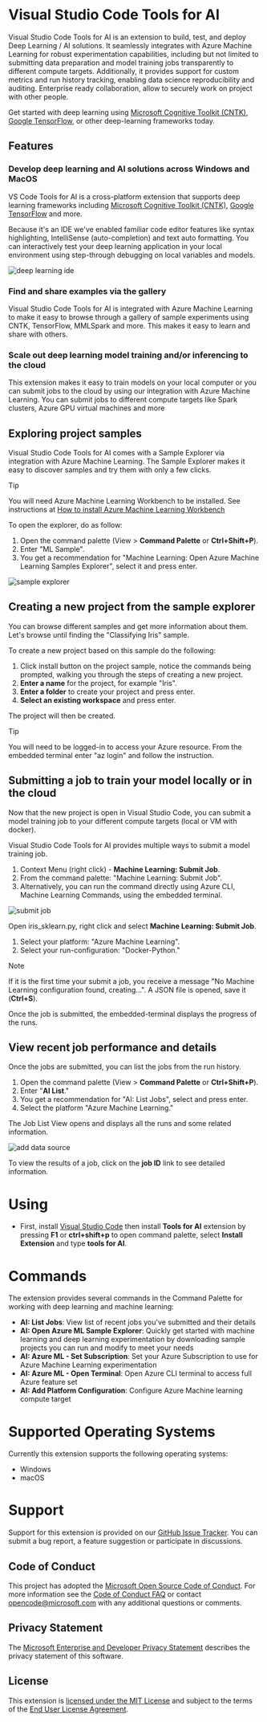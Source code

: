 # Visual Studio Code Tools for AI
Visual Studio Code Tools for AI is an extension to build, test, and deploy Deep Learning / AI solutions. It seamlessly integrates with Azure Machine Learning for robust experimentation capabilities, including but not limited to submitting data preparation and model training jobs transparently to different compute targets. Additionally, it provides support for custom metrics and run history tracking, enabling data science reproducibility and auditing. Enterprise ready collaboration, allow to securely work on project with other people.

Get started with deep learning using [Microsoft Cognitive Toolkit (CNTK)](http://www.microsoft.com/en-us/cognitive-toolkit), [Google TensorFlow](https://www.tensorflow.org), or other deep-learning frameworks today.  
 
## Features

### Develop deep learning and AI solutions across Windows and MacOS
VS Code Tools for AI is a cross-platform extension that supports deep learning frameworks including [Microsoft Cognitive Toolkit (CNTK)](http://www.microsoft.com/en-us/cognitive-toolkit), [Google TensorFlow](https://www.tensorflow.org) and more.  

Because it's an IDE we've enabled familiar code editor features like syntax highlighting, IntelliSense (auto-completion) and text auto formatting. You can interactively test your deep learning application in your local environment using step-through debugging on local variables and models. 

![deep learning ide](/media/deeplearning-ide.png)

### Find and share examples via the gallery  
Visual Studio Code Tools for AI is integrated with Azure Machine Learning to make it easy to browse through a gallery of sample experiments using CNTK, TensorFlow, MMLSpark and more. This makes it easy to learn and share with others. 

### Scale out deep learning model training and/or inferencing to the cloud
This extension makes it easy to train models on your local computer or you can submit jobs to the cloud by using our integration with Azure Machine Learning. You can submit jobs to different compute targets like Spark clusters, Azure GPU virtual machines and more  


## Exploring project samples
Visual Studio Code Tools for AI comes with a Sample Explorer via integration with Azure Machine Learning. The Sample Explorer makes it easy to discover samples and try them with only a few clicks. 

> [!TIP]
> You will need Azure Machine Learning Workbench to be installed. See instructions at [How to install Azure Machine Learning Workbench](https://docs.microsoft.com/en-us/azure/machine-learning/preview/quickstart-installation)  

To open the explorer, do as follow:   
1. Open the command palette (View > **Command Palette** or **Ctrl+Shift+P**).
2. Enter "ML Sample". 
3. You get a recommendation for "Machine Learning: Open Azure Machine Learning Samples Explorer", select it and press enter. 


![sample explorer](/media/sampleexplorer.png)

## Creating a new project from the sample explorer 
You can browse different samples and get more information about them. Let's browse until finding the "Classifying Iris" sample.

 
To create a new project based on this sample do the following:
1. Click install button on the project sample, notice the commands being prompted, walking you through the steps of creating a new project. 
2. **Enter a name** for the project, for example "Iris".
3. **Enter a folder** to create your project and press enter. 
4. **Select an existing workspace** and press enter.

The project will then be created.

> [!TIP]
> You will need to be logged-in to access your Azure resource. From the embedded terminal enter "az login" and follow the instruction. 

## Submitting a job to train your model locally or in the cloud
Now that the new project is open in Visual Studio Code, you can submit a model training job to your different compute targets (local or VM with docker).

Visual Studio Code Tools for AI provides multiple ways to submit a model training job. 
1. Context Menu (right click) - **Machine Learning: Submit Job**.
2. From the command palette: "Machine Learning: Submit Job".
3. Alternatively, you can run the command directly using Azure CLI, Machine Learning Commands, using the embedded terminal.

![submit job](/media/submitjob.png)

Open iris_sklearn.py, right click and select **Machine Learning: Submit Job**.
1. Select your platform: "Azure Machine Learning".
2. Select your run-configuration: "Docker-Python."

> [!NOTE]
> If it is the first time your submit a job, you receive a message "No Machine Learning configuration found, creating...". A JSON file is opened, save it (**Ctrl+S**).

Once the job is submitted, the embedded-terminal displays the progress of the runs. 

## View recent job performance and details
Once the jobs are submitted, you can list the jobs from the run history.
1. Open the command palette (View > **Command Palette** or **Ctrl+Shift+P**).
2. Enter "**AI List**."
3. You get a recommendation for "AI: List Jobs", select and press enter.
4. Select the platform "Azure Machine Learning."

The Job List View opens and displays all the runs and some related information.

![add data source](/media/runhistory-list.png)

To view the results of a job, click on the **job ID** link to see detailed information. 

# Using
- First, install [Visual Studio Code](http://code.visualstudio.com/) then install **Tools for AI** extension by pressing **F1** or **ctrl+shift+p** to open command palette, select **Install Extension** and type **tools for AI**. 

# Commands
The extension provides several commands in the Command Palette for working with deep learning and machine learning:
- **AI: List Jobs**: View list of recent jobs you've submitted and their details
- **AI: Open Azure ML Sample Explorer**: Quickly get started with machine learning and deep learning experimentation by downloading sample projects you can run and modify to meet your needs 
- **AI: Azure ML - Set Subscription**:  Set your Azure Subscription to use for Azure Machine Learning experimentation 
- **AI: Azure ML - Open Terminal**: Open Azure CLI terminal to access full Azure feature set
- **AI: Add Platform Configuration**: Configure Azure Machine learning compute target


# Supported Operating Systems
Currently this extension supports the following operating systems:
- Windows
- macOS

# Support
Support for this extension is provided on our [GitHub Issue Tracker](http://github.com/Microsoft/vscode-tools-for-ai/issues). You can submit a bug report, a feature suggestion or participate in discussions.

## Code of Conduct
This project has adopted the [Microsoft Open Source Code of Conduct]. For more information see the [Code of Conduct FAQ] or contact [opencode@microsoft.com] with any additional questions or comments.

## Privacy Statement
The [Microsoft Enterprise and Developer Privacy Statement] describes the privacy statement of this software.

## License
This extension is [licensed under the MIT License] and subject to the terms of the [End User License Agreement](EULA.md). 

[Microsoft Enterprise and Developer Privacy Statement]:https://go.microsoft.com/fwlink/?LinkId=786907&lang=en7
[licensed under the MIT License]: /LICENSE
[Microsoft Open Source Code of Conduct]:https://opensource.microsoft.com/codeofconduct/
[Code of Conduct FAQ]:https://opensource.microsoft.com/codeofconduct/faq/
[opencode@microsoft.com]:mailto:opencode@microsoft.com
